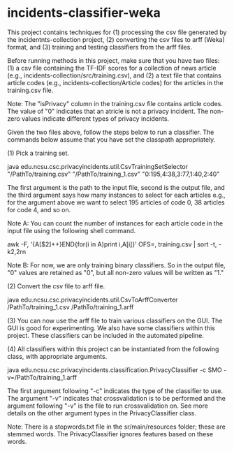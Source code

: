 # incidents-classifier-weka

This project contains techniques for (1) processing the csv file generated by the incidentnts-collection project, (2) converting the csv files to arff (Weka) format, and (3) training and testing classifiers from the arff files.

Before running methods in this project, make sure that you have two files: (1) a csv file containing the TF-IDF scores for a collection of news article (e.g., <a url="https://github.com/privacy-incidents-database/incidents-collection/blob/master/src/training.csv">incidents-collection/src/training.csv</a>), and (2) a text file that contains article codes (e.g., <a url="https://github.com/privacy-incidents-database/incidents-collection/blob/master/Article%20codes">incidents-collection/Article codes</a>) for the articles in the training.csv file.

Note: The "isPrivacy" column in the training.csv file contains article codes. The value of "0" indicates that an atricle is not a privacy incident. The non-zero values indicate different types of privacy incidents.

Given the two files above, follow the steps below to run a classifier. The commands below assume that you have set the classpath appropriately.

(1) Pick a training set. 

java edu.ncsu.csc.privacyincidents.util.CsvTrainingSetSelector "/PathTo/training.csv" "/PathTo/training_1.csv" "0:195,4:38,3:77,1:40,2:40"

The first argument is the path to the input file, second is the output file, and the third argument says how many instances to select for each articles e.g., for the argument above we want to select 195 articles of code 0, 38 articles for code 4, and so on.

Note A: You can count the number of instances for each article code in the input file using the following shell command.

awk -F, '{A[$2]++}END{for(i in A)print i,A[i]}' OFS=, training.csv | sort -t, -k2,2rn

Note B: For now, we are only training binary classifiers. So in the output file, "0" values are retained as "0", but all non-zero values will be written as "1."

(2) Convert the csv file to arff file.

java edu.ncsu.csc.privacyincidents.util.CsvToArffConverter /PathTo/training_1.csv /PathTo/training_1.arff

(3) You can now use the arff file to train various classifiers on the GUI. The GUI is good for experimenting. We also have some classifiers within this project. These classifiers can be included in the automated pipeline.

(4) All classifiers within this project can be instantiated from the following class, with appropriate arguments.

java edu.ncsu.csc.privacyincidents.classification.PrivacyClassifier -c SMO -v=/PathTo/training_1.arff

The first argument following "-c" indicates the type of the classifier to use. The argument "-v" indicates that crossvalidation is to be performed and the argument following "-v" is the file to run crossvalidation on. See more details on the other argument types in the PrivacyClassifier class.

Note: There is a stopwords.txt file in the sr/main/resources folder; these are stemmed words. The PrivacyClassifier ignores features based on these words.
